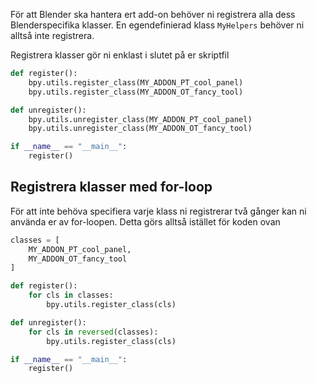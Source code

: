 För att Blender ska hantera ert add-on behöver ni registrera alla dess Blenderspecifika klasser.
En egendefinierad klass `MyHelpers` behöver ni alltså inte registrera.

Registrera klasser gör ni enklast i slutet på er skriptfil
```python
def register():
	bpy.utils.register_class(MY_ADDON_PT_cool_panel)
	bpy.utils.register_class(MY_ADDON_OT_fancy_tool)

def unregister():
	bpy.utils.unregister_class(MY_ADDON_PT_cool_panel)
	bpy.utils.unregister_class(MY_ADDON_OT_fancy_tool)

if __name__ == "__main__":
    register()
```
## Registrera klasser med for-loop
För att inte behöva specifiera varje klass ni registrerar två gånger kan ni använda er av for-loopen.
Detta görs alltså istället för koden ovan
```python
classes = [
	MY_ADDON_PT_cool_panel,
	MY_ADDON_OT_fancy_tool
]

def register():
	for cls in classes:
        bpy.utils.register_class(cls)

def unregister():
	for cls in reversed(classes):
        bpy.utils.register_class(cls)

if __name__ == "__main__":
    register()

```